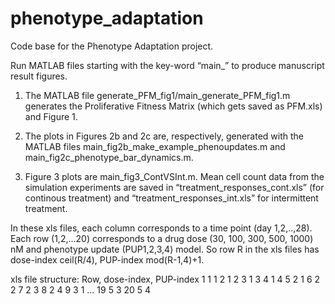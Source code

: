 # phenotype_adaptation
Code base for the Phenotype Adaptation project.

Run MATLAB files starting with the key-word “main_” to produce manuscript result figures. 

1. The MATLAB file generate_PFM_fig1/main_generate_PFM_fig1.m generates the Proliferative Fitness Matrix (which gets saved as PFM.xls) and Figure 1.

2.  The plots in Figures 2b and 2c are, respectively, generated with the MATLAB files main_fig2b_make_example_phenoupdates.m and main_fig2c_phenotype_bar_dynamics.m.

3. Figure 3 plots are main_fig3_ContVSInt.m. Mean cell count data from the simulation experiments are saved in “treatment_responses_cont.xls” (for continous treatment) and “treatment_responses_int.xls” for intermittent treatment.

In these xls files, each column corresponds to a time point (day 1,2,..,28).
Each row (1,2,...20) corresponds to a drug dose (30, 100, 300, 500, 1000) nM and phenotype update (PUP1,2,3,4) model. 
So row R in the xls files has 
dose-index ceil(R/4), 
PUP-index mod(R-1,4)+1.

xls file structure:
Row, dose-index, PUP-index
1 1 1
2 1 2
3 1 3
4 1 4
5 2 1 
6 2 2
7 2 3
8 2 4
9 3 1
...
19 5 3
20 5 4
